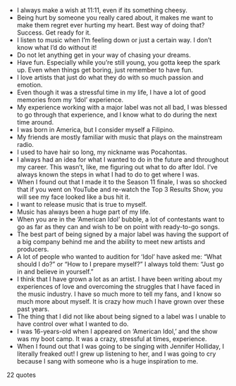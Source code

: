  - I always make a wish at 11:11, even if its something cheesy.
 - Being hurt by someone you really cared about, it makes me want to make them regret ever hurting my heart. Best way of doing that? Success. Get ready for it.
 - I listen to music when I’m feeling down or just a certain way. I don’t know what I’d do without it!
 - Do not let anything get in your way of chasing your dreams.
 - Have fun. Especially while you’re still young, you gotta keep the spark up. Even when things get boring, just remember to have fun.
 - I love artists that just do what they do with so much passion and emotion.
 - Even though it was a stressful time in my life, I have a lot of good memories from my ‘Idol’ experience.
 - My experience working with a major label was not all bad, I was blessed to go through that experience, and I know what to do during the next time around.
 - I was born in America, but I consider myself a Filipino.
 - My friends are mostly familiar with music that plays on the mainstream radio.
 - I used to have hair so long, my nickname was Pocahontas.
 - I always had an idea for what I wanted to do in the future and throughout my career. This wasn’t, like, me figuring out what to do after Idol. I’ve always known the steps in what I had to do to get where I was.
 - When I found out that I made it to the Season 11 finale, I was so shocked that if you went on YouTube and re-watch the Top 3 Results Show, you will see my face looked like a bus hit it.
 - I want to release music that is true to myself.
 - Music has always been a huge part of my life.
 - When you are in the ‘American Idol’ bubble, a lot of contestants want to go as far as they can and wish to be on point with ready-to-go songs.
 - The best part of being signed by a major label was having the support of a big company behind me and the ability to meet new artists and producers.
 - A lot of people who wanted to audition for ‘Idol’ have asked me: “What should I do?” or “How to I prepare myself?” I always told them: “Just go in and believe in yourself.”
 - I think that I have grown a lot as an artist. I have been writing about my experiences of love and overcoming the struggles that I have faced in the music industry. I have so much more to tell my fans, and I know so much more about myself. It is crazy how much I have grown over these past years.
 - The thing that I did not like about being signed to a label was I unable to have control over what I wanted to do.
 - I was 16-years-old when I appeared on ‘American Idol,’ and the show was my boot camp. It was a crazy, stressful at times, experience.
 - When I found out that I was going to be singing with Jennifer Holliday, I literally freaked out! I grew up listening to her, and I was going to cry because I sang with someone who is a huge inspiration to me.

22 quotes